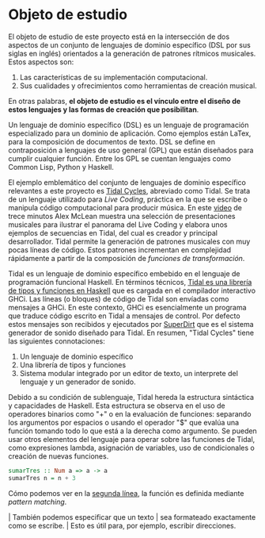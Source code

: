 # Objeto de estudio

El objeto de estudio de este proyecto está en la intersección de dos aspectos de un conjunto de lenguajes de dominio específico (DSL por sus siglas en inglés) orientados a la generación de patrones rítmicos musicales. Estos aspectos son:

1. Las características de su implementación computacional.
2. Sus cualidades y ofrecimientos como herramientas de creación musical.

En otras palabras, **el objeto de estudio es el vínculo entre el diseño de estos lenguajes y las formas de creación que posibilitan**.

Un lenguaje de dominio específico (DSL) es un lenguaje de programación especializado para un dominio de aplicación. Como ejemplos están LaTex, para la composición de documentos de texto. DSL se define en contraposición a lenguajes de uso general (GPL) que están diseñados para cumplir cualquier función. Entre los GPL se cuentan lenguajes como Common Lisp, Python y Haskell.

El ejemplo emblemático del conjunto de lenguajes de dominio específico relevantes a este proyecto es [Tidal Cycles](http://tidalcycles.org/), abreviado como Tidal. Se trata de un lenguaje utilizado para *Live Coding*, práctica en la que se escribe o manipula código computacional para producir música. En este [video](https://youtu.be/-QY2x6aZzqc) de trece minutos Alex McLean muestra una selección de presentaciones musicales para ilustrar el panorama del Live Coding y elabora unos ejemplos de secuencias en Tidal, del cual es creador y principal desarrollador. Tidal permite la generación de patrones musicales con muy pocas líneas de código. Estos patrones incrementan en complejidad rápidamente a partir de la composición de *funciones de transformación*.

Tidal es un lenguaje de dominio específico embebido en el lenguaje de programación funcional Haskell. En términos técnicos, [Tidal es una librería de tipos y funciones en Haskell](https://hackage.haskell.org/package/tidal) que es cargada en el compilador interactivo GHCi. Las líneas (o bloques) de código de Tidal son envíadas como mensajes a GHCi. En este contexto, GHCi es esencialmente un programa que traduce código escrito en Tidal a mensajes de control. Por defecto estos mensajes son recibidos y ejecutados por [SuperDirt](https://github.com/musikinformatik/SuperDirt) que es el sistema generador de sonido diseñado para Tidal. En resumen, "Tidal Cycles" tiene las siguientes connotaciones:

1. Un lenguaje de dominio específico
2. Una librería de tipos y funciones
3. Sistema modular integrado por un editor de texto, un interprete del lenguaje y un generador de sonido.

Debido a su condición de sublenguaje, Tidal hereda la estructura sintáctica y capacidades de Haskell. Esta estructura se observa en el uso de operadores binarios como  "+" o en la evaluación de funciones: separando los argumentos por espacios o usando el operador "$" que evalúa una función tomando todo lo que está a la derecha como argumento. Se pueden usar otros elementos del lenguaje para operar sobre las funciones de Tidal, como expresiones lambda, asignación de variables, uso de condicionales o creación de nuevas funciones.

```haskell {#mycode .numberLines startFrom="100"}
sumarTres :: Num a => a -> a
sumarTres n = n + 3
```

Cómo podemos ver en la [segunda línea](#mycode), la función es definida mediante _pattern matching_.

| También podemos especificar que un texto
|       sea formateado exactamente como se escribe.
|          Esto es útil para, por ejemplo, escribir direcciones.

